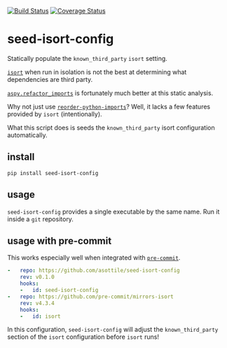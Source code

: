 [![Build Status](https://travis-ci.org/asottile/seed-isort-config.svg?branch=master)](https://travis-ci.org/asottile/seed-isort-config)
[![Coverage Status](https://coveralls.io/repos/github/asottile/seed-isort-config/badge.svg?branch=master)](https://coveralls.io/github/asottile/seed-isort-config?branch=master)

seed-isort-config
=================

Statically populate the `known_third_party` `isort` setting.

[`isort`][isort] when run in isolation is not the best at determining what
dependencies are third party.

[`aspy.refactor_imports`][aspy.refactor_imports] is fortunately much better at
this static analysis.

Why not just use [`reorder-python-imports`][reorder_python_imports]?  Well, it
lacks a few features provided by `isort` (intentionally).

What this script does is seeds the `known_third_party` isort configuration
automatically.

## install

`pip install seed-isort-config`

## usage

`seed-isort-config` provides a single executable by the same name.  Run it
inside a `git` repository.

## usage with pre-commit

This works especially well when integrated with [`pre-commit`][pre-commit].


```yaml
-   repo: https://github.com/asottile/seed-isort-config
    rev: v0.1.0
    hooks:
    -   id: seed-isort-config
-   repo: https://github.com/pre-commit/mirrors-isort
    rev: v4.3.4
    hooks:
    -   id: isort
```

In this configuration, `seed-isort-config` will adjust the `known_third_party`
section of the `isort` configuration before `isort` runs!

[isort]: https://github.com/timothycrosley/isort
[aspy.refactor_imports]: https://github.com/asottile/aspy.refactor_imports
[reorder_python_imports]: https://github.com/asottile/reorder_python_imports
[pre-commit]: https://github.com/pre-commit/pre-commit
